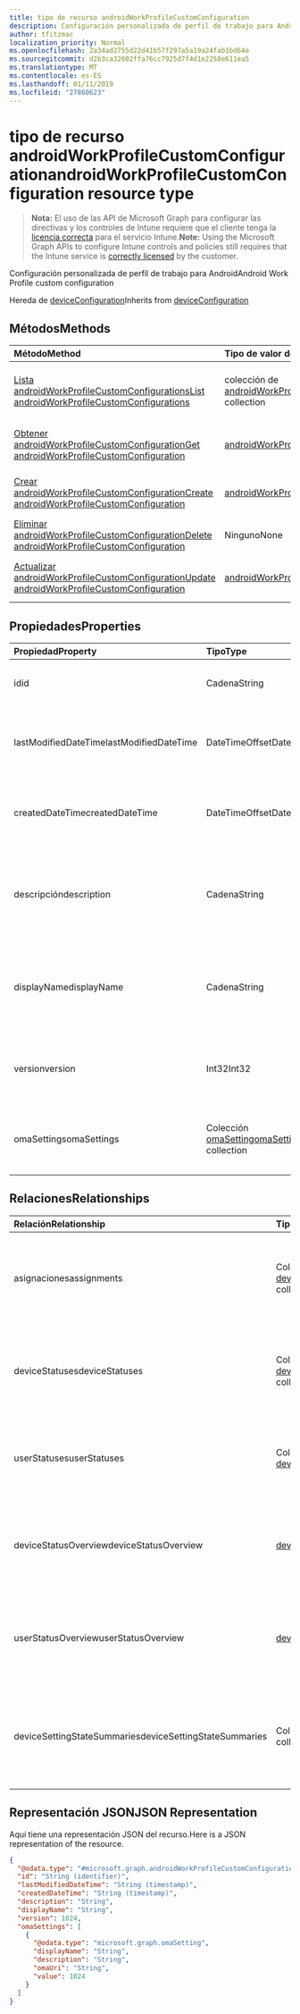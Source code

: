 ```yaml
---
title: tipo de recurso androidWorkProfileCustomConfiguration
description: Configuración personalizada de perfil de trabajo para Android
author: tfitzmac
localization_priority: Normal
ms.openlocfilehash: 2a34ad2755d22d41b57f297a5a19a24fab1bd64e
ms.sourcegitcommit: d2b3ca32602ffa76cc7925d7f4d1e2258e611ea5
ms.translationtype: MT
ms.contentlocale: es-ES
ms.lasthandoff: 01/11/2019
ms.locfileid: "27860623"
---
```

# <a name="androidworkprofilecustomconfiguration-resource-type"></a><span data-ttu-id="a6791-103">tipo de recurso androidWorkProfileCustomConfiguration</span><span class="sxs-lookup"><span data-stu-id="a6791-103">androidWorkProfileCustomConfiguration resource type</span></span>

> <span data-ttu-id="a6791-104">**Nota:** El uso de las API de Microsoft Graph para configurar las directivas y los controles de Intune requiere que el cliente tenga la [licencia correcta](https://go.microsoft.com/fwlink/?linkid=839381) para el servicio Intune.</span><span class="sxs-lookup"><span data-stu-id="a6791-104">**Note:** Using the Microsoft Graph APIs to configure Intune controls and policies still requires that the Intune service is [correctly licensed](https://go.microsoft.com/fwlink/?linkid=839381) by the customer.</span></span>

<span data-ttu-id="a6791-105">Configuración personalizada de perfil de trabajo para Android</span><span class="sxs-lookup"><span data-stu-id="a6791-105">Android Work Profile custom configuration</span></span>

<span data-ttu-id="a6791-106">Hereda de [deviceConfiguration](../resources/intune-deviceconfig-deviceconfiguration.md)</span><span class="sxs-lookup"><span data-stu-id="a6791-106">Inherits from [deviceConfiguration](../resources/intune-deviceconfig-deviceconfiguration.md)</span></span>

## <a name="methods"></a><span data-ttu-id="a6791-107">Métodos</span><span class="sxs-lookup"><span data-stu-id="a6791-107">Methods</span></span>
|<span data-ttu-id="a6791-108">Método</span><span class="sxs-lookup"><span data-stu-id="a6791-108">Method</span></span>|<span data-ttu-id="a6791-109">Tipo de valor devuelto</span><span class="sxs-lookup"><span data-stu-id="a6791-109">Return Type</span></span>|<span data-ttu-id="a6791-110">Descripción</span><span class="sxs-lookup"><span data-stu-id="a6791-110">Description</span></span>|
|:---|:---|:---|
|[<span data-ttu-id="a6791-111">Lista androidWorkProfileCustomConfigurations</span><span class="sxs-lookup"><span data-stu-id="a6791-111">List androidWorkProfileCustomConfigurations</span></span>](../api/intune-deviceconfig-androidworkprofilecustomconfiguration-list.md)|<span data-ttu-id="a6791-112">colección de [androidWorkProfileCustomConfiguration](../resources/intune-deviceconfig-androidworkprofilecustomconfiguration.md)</span><span class="sxs-lookup"><span data-stu-id="a6791-112">[androidWorkProfileCustomConfiguration](../resources/intune-deviceconfig-androidworkprofilecustomconfiguration.md) collection</span></span>|<span data-ttu-id="a6791-113">Propiedades de la lista y relaciones de los objetos [androidWorkProfileCustomConfiguration](../resources/intune-deviceconfig-androidworkprofilecustomconfiguration.md) .</span><span class="sxs-lookup"><span data-stu-id="a6791-113">List properties and relationships of the [androidWorkProfileCustomConfiguration](../resources/intune-deviceconfig-androidworkprofilecustomconfiguration.md) objects.</span></span>|
|[<span data-ttu-id="a6791-114">Obtener androidWorkProfileCustomConfiguration</span><span class="sxs-lookup"><span data-stu-id="a6791-114">Get androidWorkProfileCustomConfiguration</span></span>](../api/intune-deviceconfig-androidworkprofilecustomconfiguration-get.md)|[<span data-ttu-id="a6791-115">androidWorkProfileCustomConfiguration</span><span class="sxs-lookup"><span data-stu-id="a6791-115">androidWorkProfileCustomConfiguration</span></span>](../resources/intune-deviceconfig-androidworkprofilecustomconfiguration.md)|<span data-ttu-id="a6791-116">Leer las propiedades y las relaciones del objeto [androidWorkProfileCustomConfiguration](../resources/intune-deviceconfig-androidworkprofilecustomconfiguration.md) .</span><span class="sxs-lookup"><span data-stu-id="a6791-116">Read properties and relationships of the [androidWorkProfileCustomConfiguration](../resources/intune-deviceconfig-androidworkprofilecustomconfiguration.md) object.</span></span>|
|[<span data-ttu-id="a6791-117">Crear androidWorkProfileCustomConfiguration</span><span class="sxs-lookup"><span data-stu-id="a6791-117">Create androidWorkProfileCustomConfiguration</span></span>](../api/intune-deviceconfig-androidworkprofilecustomconfiguration-create.md)|[<span data-ttu-id="a6791-118">androidWorkProfileCustomConfiguration</span><span class="sxs-lookup"><span data-stu-id="a6791-118">androidWorkProfileCustomConfiguration</span></span>](../resources/intune-deviceconfig-androidworkprofilecustomconfiguration.md)|<span data-ttu-id="a6791-119">Crear un nuevo objeto [androidWorkProfileCustomConfiguration](../resources/intune-deviceconfig-androidworkprofilecustomconfiguration.md) .</span><span class="sxs-lookup"><span data-stu-id="a6791-119">Create a new [androidWorkProfileCustomConfiguration](../resources/intune-deviceconfig-androidworkprofilecustomconfiguration.md) object.</span></span>|
|[<span data-ttu-id="a6791-120">Eliminar androidWorkProfileCustomConfiguration</span><span class="sxs-lookup"><span data-stu-id="a6791-120">Delete androidWorkProfileCustomConfiguration</span></span>](../api/intune-deviceconfig-androidworkprofilecustomconfiguration-delete.md)|<span data-ttu-id="a6791-121">Ninguno</span><span class="sxs-lookup"><span data-stu-id="a6791-121">None</span></span>|<span data-ttu-id="a6791-122">Elimina un [androidWorkProfileCustomConfiguration](../resources/intune-deviceconfig-androidworkprofilecustomconfiguration.md).</span><span class="sxs-lookup"><span data-stu-id="a6791-122">Deletes a [androidWorkProfileCustomConfiguration](../resources/intune-deviceconfig-androidworkprofilecustomconfiguration.md).</span></span>|
|[<span data-ttu-id="a6791-123">Actualizar androidWorkProfileCustomConfiguration</span><span class="sxs-lookup"><span data-stu-id="a6791-123">Update androidWorkProfileCustomConfiguration</span></span>](../api/intune-deviceconfig-androidworkprofilecustomconfiguration-update.md)|[<span data-ttu-id="a6791-124">androidWorkProfileCustomConfiguration</span><span class="sxs-lookup"><span data-stu-id="a6791-124">androidWorkProfileCustomConfiguration</span></span>](../resources/intune-deviceconfig-androidworkprofilecustomconfiguration.md)|<span data-ttu-id="a6791-125">Actualizar las propiedades de un objeto [androidWorkProfileCustomConfiguration](../resources/intune-deviceconfig-androidworkprofilecustomconfiguration.md) .</span><span class="sxs-lookup"><span data-stu-id="a6791-125">Update the properties of a [androidWorkProfileCustomConfiguration](../resources/intune-deviceconfig-androidworkprofilecustomconfiguration.md) object.</span></span>|

## <a name="properties"></a><span data-ttu-id="a6791-126">Propiedades</span><span class="sxs-lookup"><span data-stu-id="a6791-126">Properties</span></span>
|<span data-ttu-id="a6791-127">Propiedad</span><span class="sxs-lookup"><span data-stu-id="a6791-127">Property</span></span>|<span data-ttu-id="a6791-128">Tipo</span><span class="sxs-lookup"><span data-stu-id="a6791-128">Type</span></span>|<span data-ttu-id="a6791-129">Descripción</span><span class="sxs-lookup"><span data-stu-id="a6791-129">Description</span></span>|
|:---|:---|:---|
|<span data-ttu-id="a6791-130">id</span><span class="sxs-lookup"><span data-stu-id="a6791-130">id</span></span>|<span data-ttu-id="a6791-131">Cadena</span><span class="sxs-lookup"><span data-stu-id="a6791-131">String</span></span>|<span data-ttu-id="a6791-132">Clave de la entidad.</span><span class="sxs-lookup"><span data-stu-id="a6791-132">Key of the entity.</span></span> <span data-ttu-id="a6791-133">Heredado de [deviceConfiguration](../resources/intune-deviceconfig-deviceconfiguration.md)</span><span class="sxs-lookup"><span data-stu-id="a6791-133">Inherited from [deviceConfiguration](../resources/intune-deviceconfig-deviceconfiguration.md)</span></span>|
|<span data-ttu-id="a6791-134">lastModifiedDateTime</span><span class="sxs-lookup"><span data-stu-id="a6791-134">lastModifiedDateTime</span></span>|<span data-ttu-id="a6791-135">DateTimeOffset</span><span class="sxs-lookup"><span data-stu-id="a6791-135">DateTimeOffset</span></span>|<span data-ttu-id="a6791-136">Fecha y hora en la que se modificó el objeto por última vez.</span><span class="sxs-lookup"><span data-stu-id="a6791-136">DateTime the object was last modified.</span></span> <span data-ttu-id="a6791-137">Heredado de [deviceConfiguration](../resources/intune-deviceconfig-deviceconfiguration.md)</span><span class="sxs-lookup"><span data-stu-id="a6791-137">Inherited from [deviceConfiguration](../resources/intune-deviceconfig-deviceconfiguration.md)</span></span>|
|<span data-ttu-id="a6791-138">createdDateTime</span><span class="sxs-lookup"><span data-stu-id="a6791-138">createdDateTime</span></span>|<span data-ttu-id="a6791-139">DateTimeOffset</span><span class="sxs-lookup"><span data-stu-id="a6791-139">DateTimeOffset</span></span>|<span data-ttu-id="a6791-140">Fecha y hora en la que se creó el objeto.</span><span class="sxs-lookup"><span data-stu-id="a6791-140">DateTime the object was created.</span></span> <span data-ttu-id="a6791-141">Heredado de [deviceConfiguration](../resources/intune-deviceconfig-deviceconfiguration.md)</span><span class="sxs-lookup"><span data-stu-id="a6791-141">Inherited from [deviceConfiguration](../resources/intune-deviceconfig-deviceconfiguration.md)</span></span>|
|<span data-ttu-id="a6791-142">descripción</span><span class="sxs-lookup"><span data-stu-id="a6791-142">description</span></span>|<span data-ttu-id="a6791-143">Cadena</span><span class="sxs-lookup"><span data-stu-id="a6791-143">String</span></span>|<span data-ttu-id="a6791-144">Descripción proporcionada por el administrador de la configuración del dispositivo.</span><span class="sxs-lookup"><span data-stu-id="a6791-144">Admin provided description of the Device Configuration.</span></span> <span data-ttu-id="a6791-145">Heredado de [deviceConfiguration](../resources/intune-deviceconfig-deviceconfiguration.md)</span><span class="sxs-lookup"><span data-stu-id="a6791-145">Inherited from [deviceConfiguration](../resources/intune-deviceconfig-deviceconfiguration.md)</span></span>|
|<span data-ttu-id="a6791-146">displayName</span><span class="sxs-lookup"><span data-stu-id="a6791-146">displayName</span></span>|<span data-ttu-id="a6791-147">Cadena</span><span class="sxs-lookup"><span data-stu-id="a6791-147">String</span></span>|<span data-ttu-id="a6791-148">Nombre proporcionado por el administrador de la configuración del dispositivo.</span><span class="sxs-lookup"><span data-stu-id="a6791-148">Admin provided name of the device configuration.</span></span> <span data-ttu-id="a6791-149">Heredado de [deviceConfiguration](../resources/intune-deviceconfig-deviceconfiguration.md)</span><span class="sxs-lookup"><span data-stu-id="a6791-149">Inherited from [deviceConfiguration](../resources/intune-deviceconfig-deviceconfiguration.md)</span></span>|
|<span data-ttu-id="a6791-150">version</span><span class="sxs-lookup"><span data-stu-id="a6791-150">version</span></span>|<span data-ttu-id="a6791-151">Int32</span><span class="sxs-lookup"><span data-stu-id="a6791-151">Int32</span></span>|<span data-ttu-id="a6791-152">Versión de la configuración del dispositivo.</span><span class="sxs-lookup"><span data-stu-id="a6791-152">Version of the device configuration.</span></span> <span data-ttu-id="a6791-153">Heredado de [deviceConfiguration](../resources/intune-deviceconfig-deviceconfiguration.md)</span><span class="sxs-lookup"><span data-stu-id="a6791-153">Inherited from [deviceConfiguration](../resources/intune-deviceconfig-deviceconfiguration.md)</span></span>|
|<span data-ttu-id="a6791-154">omaSettings</span><span class="sxs-lookup"><span data-stu-id="a6791-154">omaSettings</span></span>|<span data-ttu-id="a6791-155">Colección [omaSetting](../resources/intune-deviceconfig-omasetting.md)</span><span class="sxs-lookup"><span data-stu-id="a6791-155">[omaSetting](../resources/intune-deviceconfig-omasetting.md) collection</span></span>|<span data-ttu-id="a6791-156">Configuración de OMA.</span><span class="sxs-lookup"><span data-stu-id="a6791-156">OMA settings.</span></span> <span data-ttu-id="a6791-157">Esta colección puede contener un máximo de 500 elementos.</span><span class="sxs-lookup"><span data-stu-id="a6791-157">This collection can contain a maximum of 500 elements.</span></span>|

## <a name="relationships"></a><span data-ttu-id="a6791-158">Relaciones</span><span class="sxs-lookup"><span data-stu-id="a6791-158">Relationships</span></span>
|<span data-ttu-id="a6791-159">Relación</span><span class="sxs-lookup"><span data-stu-id="a6791-159">Relationship</span></span>|<span data-ttu-id="a6791-160">Tipo</span><span class="sxs-lookup"><span data-stu-id="a6791-160">Type</span></span>|<span data-ttu-id="a6791-161">Descripción</span><span class="sxs-lookup"><span data-stu-id="a6791-161">Description</span></span>|
|:---|:---|:---|
|<span data-ttu-id="a6791-162">asignaciones</span><span class="sxs-lookup"><span data-stu-id="a6791-162">assignments</span></span>|<span data-ttu-id="a6791-163">Colección [deviceConfigurationAssignment](../resources/intune-deviceconfig-deviceconfigurationassignment.md)</span><span class="sxs-lookup"><span data-stu-id="a6791-163">[deviceConfigurationAssignment](../resources/intune-deviceconfig-deviceconfigurationassignment.md) collection</span></span>|<span data-ttu-id="a6791-164">La lista de tareas para el perfil de configuración del dispositivo.</span><span class="sxs-lookup"><span data-stu-id="a6791-164">The list of assignments for the device configuration profile.</span></span> <span data-ttu-id="a6791-165">Heredado de [deviceConfiguration](../resources/intune-deviceconfig-deviceconfiguration.md)</span><span class="sxs-lookup"><span data-stu-id="a6791-165">Inherited from [deviceConfiguration](../resources/intune-deviceconfig-deviceconfiguration.md)</span></span>|
|<span data-ttu-id="a6791-166">deviceStatuses</span><span class="sxs-lookup"><span data-stu-id="a6791-166">deviceStatuses</span></span>|<span data-ttu-id="a6791-167">Colección [deviceConfigurationDeviceStatus](../resources/intune-deviceconfig-deviceconfigurationdevicestatus.md)</span><span class="sxs-lookup"><span data-stu-id="a6791-167">[deviceConfigurationDeviceStatus](../resources/intune-deviceconfig-deviceconfigurationdevicestatus.md) collection</span></span>|<span data-ttu-id="a6791-168">Estado de instalación de configuración del dispositivo por dispositivo.</span><span class="sxs-lookup"><span data-stu-id="a6791-168">Device configuration installation status by device.</span></span> <span data-ttu-id="a6791-169">Heredado de [deviceConfiguration](../resources/intune-deviceconfig-deviceconfiguration.md)</span><span class="sxs-lookup"><span data-stu-id="a6791-169">Inherited from [deviceConfiguration](../resources/intune-deviceconfig-deviceconfiguration.md)</span></span>|
|<span data-ttu-id="a6791-170">userStatuses</span><span class="sxs-lookup"><span data-stu-id="a6791-170">userStatuses</span></span>|<span data-ttu-id="a6791-171">Colección [deviceConfigurationUserStatus](../resources/intune-deviceconfig-deviceconfigurationuserstatus.md)</span><span class="sxs-lookup"><span data-stu-id="a6791-171">[deviceConfigurationUserStatus](../resources/intune-deviceconfig-deviceconfigurationuserstatus.md) collection</span></span>|<span data-ttu-id="a6791-172">Estado de instalación de configuración de dispositivo por usuario.</span><span class="sxs-lookup"><span data-stu-id="a6791-172">Device configuration installation status by user.</span></span> <span data-ttu-id="a6791-173">Heredado de [deviceConfiguration](../resources/intune-deviceconfig-deviceconfiguration.md)</span><span class="sxs-lookup"><span data-stu-id="a6791-173">Inherited from [deviceConfiguration](../resources/intune-deviceconfig-deviceconfiguration.md)</span></span>|
|<span data-ttu-id="a6791-174">deviceStatusOverview</span><span class="sxs-lookup"><span data-stu-id="a6791-174">deviceStatusOverview</span></span>|[<span data-ttu-id="a6791-175">deviceConfigurationDeviceOverview</span><span class="sxs-lookup"><span data-stu-id="a6791-175">deviceConfigurationDeviceOverview</span></span>](../resources/intune-deviceconfig-deviceconfigurationdeviceoverview.md)|<span data-ttu-id="a6791-176">Información general sobre el estado de dispositivos de la configuración de dispositivo. Heredado de [deviceConfiguration](../resources/intune-deviceconfig-deviceconfiguration.md)</span><span class="sxs-lookup"><span data-stu-id="a6791-176">Device Configuration devices status overview Inherited from [deviceConfiguration](../resources/intune-deviceconfig-deviceconfiguration.md)</span></span>|
|<span data-ttu-id="a6791-177">userStatusOverview</span><span class="sxs-lookup"><span data-stu-id="a6791-177">userStatusOverview</span></span>|[<span data-ttu-id="a6791-178">deviceConfigurationUserOverview</span><span class="sxs-lookup"><span data-stu-id="a6791-178">deviceConfigurationUserOverview</span></span>](../resources/intune-deviceconfig-deviceconfigurationuseroverview.md)|<span data-ttu-id="a6791-179">Información general sobre el estado de usuarios de la configuración de dispositivo. Heredado de [deviceConfiguration](../resources/intune-deviceconfig-deviceconfiguration.md)</span><span class="sxs-lookup"><span data-stu-id="a6791-179">Device Configuration users status overview Inherited from [deviceConfiguration](../resources/intune-deviceconfig-deviceconfiguration.md)</span></span>|
|<span data-ttu-id="a6791-180">deviceSettingStateSummaries</span><span class="sxs-lookup"><span data-stu-id="a6791-180">deviceSettingStateSummaries</span></span>|<span data-ttu-id="a6791-181">Colección [settingStateDeviceSummary](../resources/intune-deviceconfig-settingstatedevicesummary.md)</span><span class="sxs-lookup"><span data-stu-id="a6791-181">[settingStateDeviceSummary](../resources/intune-deviceconfig-settingstatedevicesummary.md) collection</span></span>|<span data-ttu-id="a6791-182">Resumen de dispositivo sobre el estado de configuración de la configuración de dispositivo. Heredado de [deviceConfiguration](../resources/intune-deviceconfig-deviceconfiguration.md)</span><span class="sxs-lookup"><span data-stu-id="a6791-182">Device Configuration Setting State Device Summary Inherited from [deviceConfiguration](../resources/intune-deviceconfig-deviceconfiguration.md)</span></span>|

## <a name="json-representation"></a><span data-ttu-id="a6791-183">Representación JSON</span><span class="sxs-lookup"><span data-stu-id="a6791-183">JSON Representation</span></span>
<span data-ttu-id="a6791-184">Aquí tiene una representación JSON del recurso.</span><span class="sxs-lookup"><span data-stu-id="a6791-184">Here is a JSON representation of the resource.</span></span>
<!-- {
  "blockType": "resource",
  "keyProperty": "id",
  "@odata.type": "microsoft.graph.androidWorkProfileCustomConfiguration"
}
-->
``` json
{
  "@odata.type": "#microsoft.graph.androidWorkProfileCustomConfiguration",
  "id": "String (identifier)",
  "lastModifiedDateTime": "String (timestamp)",
  "createdDateTime": "String (timestamp)",
  "description": "String",
  "displayName": "String",
  "version": 1024,
  "omaSettings": [
    {
      "@odata.type": "microsoft.graph.omaSetting",
      "displayName": "String",
      "description": "String",
      "omaUri": "String",
      "value": 1024
    }
  ]
}
```



